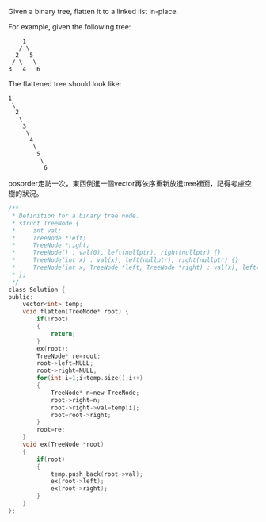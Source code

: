 Given a binary tree, flatten it to a linked list in-place.

For example, given the following tree:
```
    1
   / \
  2   5
 / \   \
3   4   6
```
The flattened tree should look like:
```
1
 \
  2
   \
    3
     \
      4
       \
        5
         \
          6
```

posorder走訪一次，東西倒進一個vector再依序重新放進tree裡面，記得考慮空樹的狀況。

```c
/**
 * Definition for a binary tree node.
 * struct TreeNode {
 *     int val;
 *     TreeNode *left;
 *     TreeNode *right;
 *     TreeNode() : val(0), left(nullptr), right(nullptr) {}
 *     TreeNode(int x) : val(x), left(nullptr), right(nullptr) {}
 *     TreeNode(int x, TreeNode *left, TreeNode *right) : val(x), left(left), right(right) {}
 * };
 */
class Solution {
public:
    vector<int> temp;
    void flatten(TreeNode* root) {
        if(!root)
        {
            return;
        }
        ex(root);
        TreeNode* re=root;
        root->left=NULL;
        root->right=NULL;
        for(int i=1;i<temp.size();i++)
        {
            TreeNode* n=new TreeNode;
            root->right=n;
            root->right->val=temp[i];
            root=root->right;
        }
        root=re;
    }
    void ex(TreeNode *root)
    {
        if(root)
        {
            temp.push_back(root->val);
            ex(root->left);
            ex(root->right);
        }
    }
};
```
